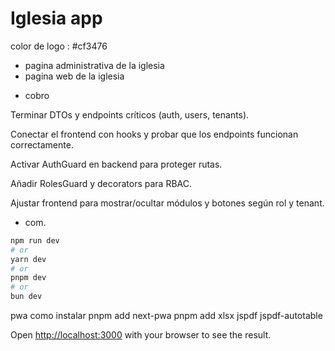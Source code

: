 # Iglesia app

color de logo : #cf3476

- pagina administrativa de la iglesia
- pagina web de la iglesia

* cobro

Terminar DTOs y endpoints críticos (auth, users, tenants).

Conectar el frontend con hooks y probar que los endpoints funcionan correctamente.

Activar AuthGuard en backend para proteger rutas.

Añadir RolesGuard y decorators para RBAC.

Ajustar frontend para mostrar/ocultar módulos y botones según rol y tenant.

- com.

```bash
npm run dev
# or
yarn dev
# or
pnpm dev
# or
bun dev
```

pwa
como instalar
pnpm add next-pwa
pnpm add xlsx jspdf jspdf-autotable

Open [http://localhost:3000](http://localhost:3000) with your browser to see the result.
